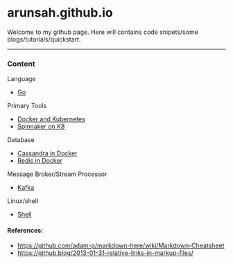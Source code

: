 # arunsah.github.io
Welcome to my github page. Here will contains code snipets/some blogs/tutorials/quickstart.

---
### Content

Language
- [Go](go.md)

Primary Tools
- [Docker and Kubernetes](docker.md)
- [Spinnaker on K8](spinnaker-k8.md)

Database
- [Cassandra in Docker](cassandra-docker.md)
- [Redis in Docker](redis-docker.md)

Message Broker/Stream Processor
- [Kafka](kafka.md)

Linux/shell
- [Shell](shell.md)


#### References:
- https://github.com/adam-p/markdown-here/wiki/Markdown-Cheatsheet
- https://github.blog/2013-01-31-relative-links-in-markup-files/
